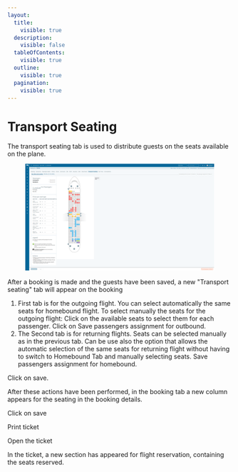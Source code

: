 ```yaml
---
layout:
  title:
    visible: true
  description:
    visible: false
  tableOfContents:
    visible: true
  outline:
    visible: true
  pagination:
    visible: true
---
```


# Transport Seating

The transport seating tab is used to distribute guests on the seats available on the plane.&#x20;

<figure><img src="../../.gitbook/assets/image (2) (1) (1) (1) (1) (1) (1) (1) (1) (1) (1) (1) (1) (1) (1) (1) (1) (1) (1) (1) (1) (1) (1) (1).png" alt=""><figcaption></figcaption></figure>

After a booking is made and the guests have been saved, a new "Transport seating" tab will appear on the booking&#x20;

1. First tab is for the outgoing flight. You can select automatically the same seats for homebound flight. To select manually the seats for the outgoing flight: Click on the available seats to select them for each passenger. Click on Save passengers assignment for outbound.&#x20;
2. The Second tab is for returning flights. Seats can be selected manually as in the previous tab. Can be use also the option that allows the automatic selection of the same seats for returning flight without having to switch to Homebound Tab and manually selecting seats. Save passengers assignment for homebound.&#x20;

Click on save.&#x20;

After these actions have been performed, in the booking tab a new column appears for the seating in the booking details.&#x20;

Click on save&#x20;

Print ticket&#x20;

Open the ticket&#x20;

In the ticket, a new section has appeared for flight reservation, containing the seats reserved.
